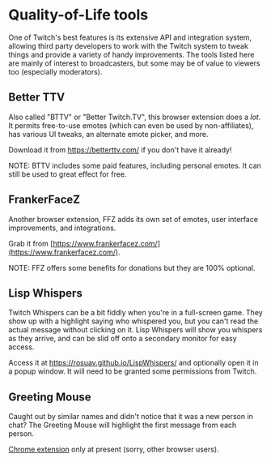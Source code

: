 # Quality-of-Life tools

One of Twitch's best features is its extensive API and integration system,
allowing third party developers to work with the Twitch system to tweak things
and provide a variety of handy improvements. The tools listed here are mainly
of interest to broadcasters, but some may be of value to viewers too (especially
moderators).

## Better TTV

Also called "BTTV" or "Better Twitch.TV", this browser extension does a *lot*.
It permits free-to-use emotes (which can even be used by non-affiliates), has
various UI tweaks, an alternate emote picker, and more.

Download it from https://betterttv.com/ if you don't have it already!

NOTE: BTTV includes some paid features, including personal emotes. It can
still be used to great effect for free.

## FrankerFaceZ

Another browser extension, FFZ adds its own set of emotes, user interface
improvements, and integrations.

Grab it from [https://www.frankerfacez.com/](https://www.frankerfacez.com/).

NOTE: FFZ offers some benefits for donations but they are 100% optional.

## Lisp Whispers

Twitch Whispers can be a bit fiddly when you're in a full-screen game. They
show up with a highlight saying who whispered you, but you can't read the
actual message without clicking on it. Lisp Whispers will show you whispers
as they arrive, and can be slid off onto a secondary monitor for easy access.

Access it at https://rosuav.github.io/LispWhispers/ and optionally open it in
a popup window. It will need to be granted some permissions from Twitch.

## Greeting Mouse

Caught out by similar names and didn't notice that it was a new person in chat?
The Greeting Mouse will highlight the first message from each person.

[Chrome extension](https://chrome.google.com/webstore/detail/greeting-mouse/ncfbcmbgihgdlljhambifpmfgdpbdjom)
only at present (sorry, other browser users).
